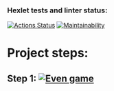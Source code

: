 ### Hexlet tests and linter status:
[![Actions Status](https://github.com/MirrexOne/java-project-61/actions/workflows/hexlet-check.yml/badge.svg)](https://github.com/MirrexOne/java-project-61/actions)
[![Maintainability](https://api.codeclimate.com/v1/badges/48b174ec91569a00fac3/maintainability)](https://codeclimate.com/github/MirrexOne/java-project-61/maintainability)
# Project steps:
## Step 1: [![Even game](https://asciinema.org/a/7hApRf04PvCpueiSXNI2JmKPj.svg)](https://asciinema.org/a/7hApRf04PvCpueiSXNI2JmKPj)
